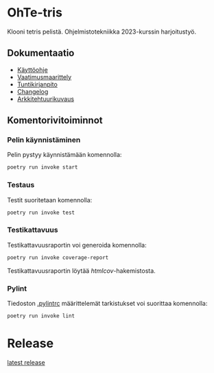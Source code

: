 
# OhTe-tris

Klooni tetris pelistä. Ohjelmistotekniikka 2023-kurssin harjoitustyö.


## Dokumentaatio

- [Käyttöohje](dokumentaatio/kayttoohje.md)
- [Vaatimusmaarittely](dokumentaatio/vaatimusmaarittely.md)
- [Tuntikirjanpito](dokumentaatio/tuntikirjanpito.md)
- [Changelog](dokumentaatio/changelog.md)
- [Arkkitehtuurikuvaus](dokumentaatio/arkkitehtuuri.md)

## Komentorivitoiminnot
### Pelin käynnistäminen
Pelin pystyy käynnistämään komennolla:

```bash
poetry run invoke start
```
### Testaus
Testit suoritetaan komennolla:
```bash
poetry run invoke test
```
### Testikattavuus
Testikattavuusraportin voi generoida komennolla:
```bash
poetry run invoke coverage-report
```
Testikattavuusraportin löytää _htmlcov_-hakemistosta.

### Pylint

Tiedoston [.pylintrc](./.pylintrc) määrittelemät tarkistukset voi suorittaa komennolla:

```bash
poetry run invoke lint
```

# Release

[latest release](https://github.com/t0ffe/OhTe/releases/tag/viikko6)
